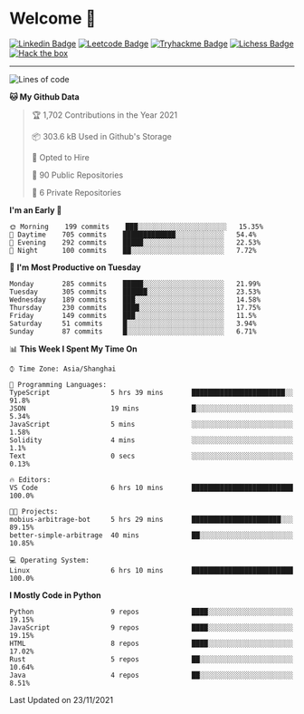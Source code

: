 # Welcome 👋

[![Linkedin Badge](https://img.shields.io/badge/-PedroTorres-blue?style=flat-square&logo=Linkedin&logoColor=white&link=https://www.linkedin.com/in/PedroTorres/)](https://www.linkedin.com/in/pedro-torres-cruz/)
[![Leetcode Badge](https://img.shields.io/badge/profile-leetcode-green)](https://leetcode.com/corfucinas/)
[![Tryhackme Badge](https://img.shields.io/badge/profile-tryhackme-blue)](https://tryhackme.com/p/Corfucinas/)
[![Lichess Badge](https://img.shields.io/badge/challenge_me-lichess-yellow)](https://lichess.org/@/Corfucinas)
[![Hack the box](https://img.shields.io/badge/hack_the_box-profile-red)](https://www.hackthebox.eu/profile/375826)

---

<!--START_SECTION:waka-->
![Lines of code](https://img.shields.io/badge/From%20Hello%20World%20I%27ve%20Written-1.6%20million%20lines%20of%20code-blue)

**🐱 My Github Data** 

> 🏆 1,702 Contributions in the Year 2021
 > 
> 📦 303.6 kB Used in Github's Storage 
 > 
> 💼 Opted to Hire
 > 
> 📜 90 Public Repositories 
 > 
> 🔑 6 Private Repositories  
 > 
**I'm an Early 🐤** 

```text
🌞 Morning    199 commits    ███░░░░░░░░░░░░░░░░░░░░░░   15.35% 
🌆 Daytime    705 commits    █████████████░░░░░░░░░░░░   54.4% 
🌃 Evening    292 commits    █████░░░░░░░░░░░░░░░░░░░░   22.53% 
🌙 Night      100 commits    ██░░░░░░░░░░░░░░░░░░░░░░░   7.72%

```
📅 **I'm Most Productive on Tuesday** 

```text
Monday       285 commits    █████░░░░░░░░░░░░░░░░░░░░   21.99% 
Tuesday      305 commits    ██████░░░░░░░░░░░░░░░░░░░   23.53% 
Wednesday    189 commits    ███░░░░░░░░░░░░░░░░░░░░░░   14.58% 
Thursday     230 commits    ████░░░░░░░░░░░░░░░░░░░░░   17.75% 
Friday       149 commits    ███░░░░░░░░░░░░░░░░░░░░░░   11.5% 
Saturday     51 commits     █░░░░░░░░░░░░░░░░░░░░░░░░   3.94% 
Sunday       87 commits     █░░░░░░░░░░░░░░░░░░░░░░░░   6.71%

```


📊 **This Week I Spent My Time On** 

```text
⌚︎ Time Zone: Asia/Shanghai

💬 Programming Languages: 
TypeScript               5 hrs 39 mins       ███████████████████████░░   91.8% 
JSON                     19 mins             █░░░░░░░░░░░░░░░░░░░░░░░░   5.34% 
JavaScript               5 mins              ░░░░░░░░░░░░░░░░░░░░░░░░░   1.58% 
Solidity                 4 mins              ░░░░░░░░░░░░░░░░░░░░░░░░░   1.1% 
Text                     0 secs              ░░░░░░░░░░░░░░░░░░░░░░░░░   0.13%

🔥 Editors: 
VS Code                  6 hrs 10 mins       █████████████████████████   100.0%

🐱‍💻 Projects: 
mobius-arbitrage-bot     5 hrs 29 mins       ██████████████████████░░░   89.15% 
better-simple-arbitrage  40 mins             ██░░░░░░░░░░░░░░░░░░░░░░░   10.85%

💻 Operating System: 
Linux                    6 hrs 10 mins       █████████████████████████   100.0%

```

**I Mostly Code in Python** 

```text
Python                   9 repos             ████░░░░░░░░░░░░░░░░░░░░░   19.15% 
JavaScript               9 repos             ████░░░░░░░░░░░░░░░░░░░░░   19.15% 
HTML                     8 repos             ████░░░░░░░░░░░░░░░░░░░░░   17.02% 
Rust                     5 repos             ██░░░░░░░░░░░░░░░░░░░░░░░   10.64% 
Java                     4 repos             ██░░░░░░░░░░░░░░░░░░░░░░░   8.51%

```



 Last Updated on 23/11/2021
<!--END_SECTION:waka-->
